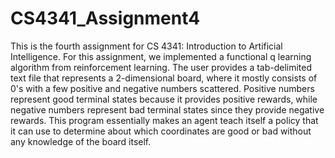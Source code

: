 # CS4341_Assignment4

This is the fourth assignment for CS 4341: Introduction to Artificial Intelligence. For this assignment, we implemented a functional q learning algorithm from reinforcement learning. The user provides a tab-delimited text file that represents a 2-dimensional board, where it mostly consists of 0's with a few positive and negative numbers scattered. Positive numbers represent good terminal states because it provides positive rewards, while negative numbers represent bad terminal states since they provide negative rewards. This program essentially makes an agent teach itself a policy that it can use to determine about which coordinates are good or bad without any knowledge of the board itself. 


